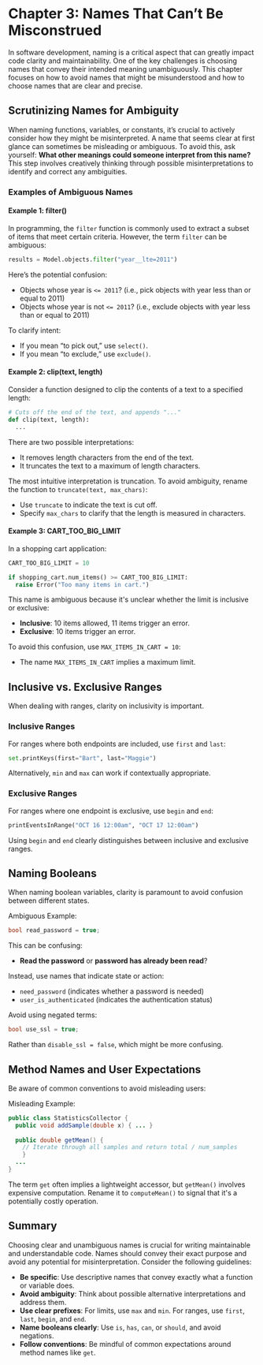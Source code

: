 # Chapter 3: Names That Can’t Be Misconstrued

In software development, naming is a critical aspect that can greatly impact code clarity and maintainability. One of the key challenges is choosing names that convey their intended meaning unambiguously. This chapter focuses on how to avoid names that might be misunderstood and how to choose names that are clear and precise.

## Scrutinizing Names for Ambiguity

When naming functions, variables, or constants, it’s crucial to actively consider how they might be misinterpreted. A name that seems clear at first glance can sometimes be misleading or ambiguous. To avoid this, ask yourself: **What other meanings could someone interpret from this name?** This step involves creatively thinking through possible misinterpretations to identify and correct any ambiguities.

### Examples of Ambiguous Names

#### Example 1: filter()

In programming, the `filter` function is commonly used to extract a subset of items that meet certain criteria. However, the term `filter` can be ambiguous:

```py
results = Model.objects.filter("year__lte=2011")
```

Here’s the potential confusion:

* Objects whose year is `<= 2011`? (i.e., pick objects with year less than or equal to 2011)
* Objects whose year is not `<= 2011`? (i.e., exclude objects with year less than or equal to 2011)

To clarify intent:

* If you mean “to pick out,” use `select()`.
* If you mean “to exclude,” use `exclude()`.

#### Example 2: clip(text, length)

Consider a function designed to clip the contents of a text to a specified length:

```py
# Cuts off the end of the text, and appends "..."
def clip(text, length):
  ...
```

There are two possible interpretations:

* It removes length characters from the end of the text.
* It truncates the text to a maximum of length characters.

The most intuitive interpretation is truncation. To avoid ambiguity, rename the function to `truncate(text, max_chars)`:

* Use `truncate` to indicate the text is cut off.
* Specify `max_chars` to clarify that the length is measured in characters.

#### Example 3: CART_TOO_BIG_LIMIT

In a shopping cart application:

```py
CART_TOO_BIG_LIMIT = 10

if shopping_cart.num_items() >= CART_TOO_BIG_LIMIT:
  raise Error("Too many items in cart.")
```

This name is ambiguous because it's unclear whether the limit is inclusive or exclusive:

* **Inclusive**: 10 items allowed, 11 items trigger an error.
* **Exclusive**: 10 items trigger an error.

To avoid this confusion, use `MAX_ITEMS_IN_CART = 10`:

* The name `MAX_ITEMS_IN_CART` implies a maximum limit.

## Inclusive vs. Exclusive Ranges

When dealing with ranges, clarity on inclusivity is important.

### Inclusive Ranges

For ranges where both endpoints are included, use `first` and `last`:

```py
set.printKeys(first="Bart", last="Maggie")
```

Alternatively, `min` and `max` can work if contextually appropriate.

### Exclusive Ranges

For ranges where one endpoint is exclusive, use `begin` and `end`:

```py
printEventsInRange("OCT 16 12:00am", "OCT 17 12:00am")
```

Using `begin` and `end` clearly distinguishes between inclusive and exclusive ranges.

## Naming Booleans

When naming boolean variables, clarity is paramount to avoid confusion between different states.

Ambiguous Example:

```cpp
bool read_password = true;
```

This can be confusing:

* **Read the password** or **password has already been read**?

Instead, use names that indicate state or action:

* `need_password` (indicates whether a password is needed)
* `user_is_authenticated` (indicates the authentication status)

Avoid using negated terms:

```cpp
bool use_ssl = true;
```

Rather than `disable_ssl = false`, which might be more confusing.

## Method Names and User Expectations

Be aware of common conventions to avoid misleading users:

Misleading Example:

```java
public class StatisticsCollector {
  public void addSample(double x) { ... }
  
  public double getMean() {
    // Iterate through all samples and return total / num_samples
    }
  ...
}
```

The term `get` often implies a lightweight accessor, but `getMean()` involves expensive computation. Rename it to `computeMean()` to signal that it's a potentially costly operation.

## Summary

Choosing clear and unambiguous names is crucial for writing maintainable and understandable code. Names should convey their exact purpose and avoid any potential for misinterpretation. Consider the following guidelines:

* **Be specific**: Use descriptive names that convey exactly what a function or variable does.
* **Avoid ambiguity**: Think about possible alternative interpretations and address them.
* **Use clear prefixes**: For limits, use `max` and `min`. For ranges, use `first`, `last`, `begin`, and `end`.
* **Name booleans clearly**: Use `is`, `has`, `can`, or `should`, and avoid negations.
* **Follow conventions**: Be mindful of common expectations around method names like `get`.
